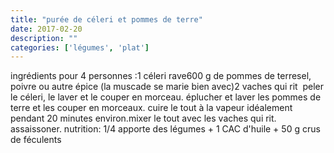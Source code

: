 ```yaml
---
title: "purée de céleri et pommes de terre"
date: 2017-02-20
description: ""
categories: ['légumes', 'plat']
---
```


          
ingr&eacute;dients pour 4 personnes :1 c&eacute;leri rave600 g de pommes de terresel, poivre ou autre &eacute;pice (la muscade se marie bien avec)2 vaches qui rit&nbsp;&nbsp;peler le c&eacute;leri, le laver et le couper en morceau. &eacute;plucher et laver les pommes de terre et les couper en morceaux. cuire le tout &agrave; la vapeur id&eacute;alement pendant 20 minutes environ.mixer le tout avec les vaches qui rit. assaissoner.&nbsp;nutrition: 1/4 apporte des l&eacute;gumes + 1 CAC d&#39;huile + 50 g crus de f&eacute;culents&nbsp;

                          
